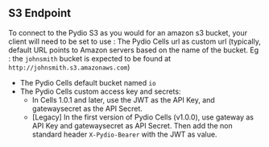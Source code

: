 ## S3 Endpoint
 
To connect to the Pydio S3 as you would for an amazon s3 bucket, your client will need to be set to use :
The Pydio Cells url as custom url (typically, default URL points to Amazon servers based on the name of the bucket. Eg : the `johnsmith` bucket is expected to be found at `http://johnsmith.s3.amazonaws.com`)

* The Pydio Cells default bucket named `io`
* The Pydio Cells custom access key and secrets:
  * In Cells 1.0.1 and later, use the JWT as the API Key, and gatewaysecret as the API Secret.
  * [Legacy] In the first version of Pydio Cells (v1.0.0), use gateway as API Key and gatewaysecret as API Secret. Then add the non standard header `X-Pydio-Bearer` with the JWT as value. 
